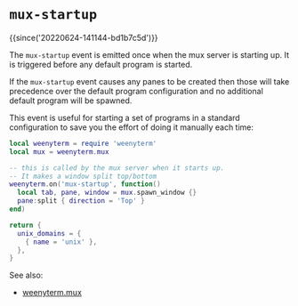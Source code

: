# `mux-startup`

{{since('20220624-141144-bd1b7c5d')}}

The `mux-startup` event is emitted once when the mux server is starting up.
It is triggered before any default program is started.

If the `mux-startup` event causes any panes to be created then those will
take precedence over the default program configuration and no additional
default program will be spawned.

This event is useful for starting a set of programs in a standard
configuration to save you the effort of doing it manually each time:

```lua
local weenyterm = require 'weenyterm'
local mux = weenyterm.mux

-- this is called by the mux server when it starts up.
-- It makes a window split top/bottom
weenyterm.on('mux-startup', function()
  local tab, pane, window = mux.spawn_window {}
  pane:split { direction = 'Top' }
end)

return {
  unix_domains = {
    { name = 'unix' },
  },
}
```

See also:
* [weenyterm.mux](../weenyterm.mux/index.md)
